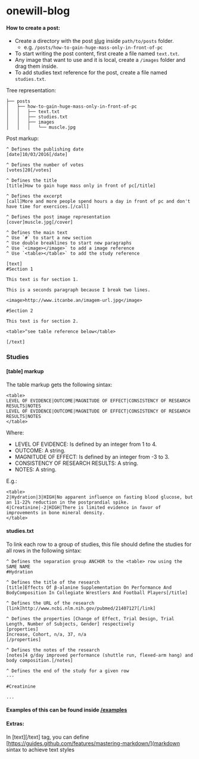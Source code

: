 # onewill-blog

#### How to create a post:
- Create a directory with the post [slug](https://en.wikipedia.org/wiki/Slug_(publishing)) inside `path/to/posts` folder.
  - e.g. `/posts/how-to-gain-huge-mass-only-in-front-of-pc`
- To start writing the post content, first create a file named `text.txt`.
- Any image that want to use and it is local, create a `/images` folder and drag them inside.
- To add studies text reference for the post, create a file named `studies.txt`.

Tree representation:
```
├── posts
│   ├── how-to-gain-huge-mass-only-in-front-of-pc
│   │   ├── text.txt
│   │   ├── studies.txt
│   │   ├── images
│   │   │   └── muscle.jpg
```

Post markup:
```
^ Defines the publishing date
[date]10/03/2016[/date]

^ Defines the number of votes
[votes]20[/votes]

^ Defines the title
[title]How to gain huge mass only in front of pc[/title]

^ Defines the excerpt
[call]More and more people spend hours a day in front of pc and don't have time for exercices.[/call]

^ Defines the post image representation
[cover]muscle.jpg[/cover]

^ Defines the main text
^ Use `#` to start a new section
^ Use double breaklines to start new paragraphs
^ Use `<image></image>` to add a image reference
^ Use `<table></table>` to add the study reference

[text]
#Section 1

This text is for section 1.

This is a seconds paragraph because I break two lines.

<image>http://www.itcanbe.an/imagem-url.jpg</image>

#Section 2

This text is for section 2.

<table>^see table reference below</table>

[/text]

```

### Studies

#### [table] markup

The table markup gets the following sintax:
```
<table>
LEVEL OF EVIDENCE|OUTCOME|MAGNITUDE OF EFFECT|CONSISTENCY OF RESEARCH RESULTS|NOTES
LEVEL OF EVIDENCE|OUTCOME|MAGNITUDE OF EFFECT|CONSISTENCY OF RESEARCH RESULTS|NOTES
</table>
```

Where:
- LEVEL OF EVIDENCE: Is defined by an integer from 1 to 4.
- OUTCOME: A string.
- MAGNITUDE OF EFFECT: Is defined by an integer from -3 to 3.
- CONSISTENCY OF RESEARCH RESULTS: A string.
- NOTES: A string.

E.g.:
```
<table>
2|Hydration|3|HIGH|No apparent influence on fasting blood glucose, but an 11-22% reduction in the postprandial spike.
4|Creatinine|-2|HIGH|There is limited evidence in favor of improvements in bone mineral density.
</table>
```

#### studies.txt
To link each row to a group of studies, this file should define the studies for all rows in the following sintax:

```
^ Defines the separation group ANCHOR to the <table> row using the SAME NAME
#Hydration

^ Defines the title of the research
[title]Effects Of β-alanine Supplementation On Performance And BodyComposition In Collegiate Wrestlers And Football Players[/title]

^ Defines the URL of the research
[link]http://www.ncbi.nlm.nih.gov/pubmed/21407127[/link]

^ Defines the properties [Change of Effect, Trial Design, Trial Length, Number of Subjects, Gender] respectively
[properties]
Increase, Cohort, n/a, 37, n/a
[/properties]

^ Defines the notes of the research
[notes]4 g/day improved performance (shuttle run, flexed-arm hang) and body composition.[/notes]

^ Defines the end of the study for a given row
---

#Creatinine

...

```

#### Examples of this can be found inside [/examples](examples)

#### Extras:
In [text][/text] tag, you can define [https://guides.github.com/features/mastering-markdown/](markdown sintax to achieve text styles
